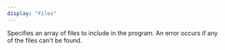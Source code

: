 ```yaml
---
display: "Files"
---
```


Specifies an array of files to include in the program.
An error occurs if any of the files can't be found.
